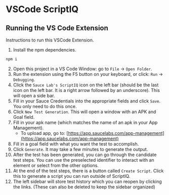 # VSCode ScriptIQ

## Running the VS Code Extension

Instructions to run this VSCode Extension.

1. Install the npm dependencies.
```bash
npm i
```
2. Open this project in a VS Code Window: go to `File` -> `Open Folder`.
3. Run the extension using the F5 button on your keyboard, or click: `Run` -> `Debugging`.
4. Click the `Sauce Lab's ScriptIQ` icon on the left bar (should be the last icon on the left bar. It is a right arrow followed by an underscore). This will open a side bar.
5. Fill in your Sauce Credentials into the appropriate fields and click `Save`. You only need to do this once.
6. Click `New Test Generation`. This will open a window with an APK and Goal field.
7. Fill in your apk name (which matches the name of an apk in your App Management).
	* To upload app, go to: [https://app.saucelabs.com/app-management](https://app.saucelabs.com/app-management) 
8. Fill in a goal field with what you want the test to accomplish.
9. Click `Generate`. It may take a few minutes to generate the output.
10. After the test has been generated, you can go through the candidate test steps. You can use the preselected identifier to interact with an element or select from the other options.
11. At the end of the test steps, there is a button called `Create Script`. Click this to generate a script you can run outside of ScriptIQ.
12. The left sidebar will store test history which you can reopen by clicking the links. (These can also be deleted to keep the sidebar organized)
